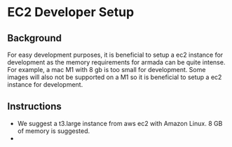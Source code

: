 # EC2 Developer Setup

## Background

For easy development purposes, it is beneficial to setup a ec2 instance for development as the memory requirements for armada can be quite intense.  For example, a mac M1 with 8 gb is too small for development.  Some images will also not be supported on a M1 so it is beneficial to setup a ec2 instance for development.

## Instructions

- We suggest a t3.large instance from aws ec2 with Amazon Linux.  8 GB of memory is suggested.
- 